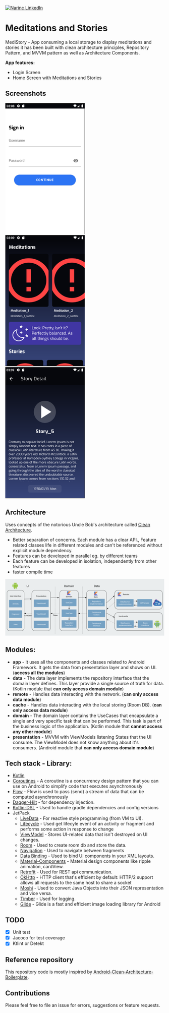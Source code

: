 [![Narinc LinkedIn](https://img.shields.io/badge/Narinc-LINKEDIN-blue.svg?style=for-the-badge)](https://www.linkedin.com/in/volkannarinc/)

# Meditations and Stories
MediStory - App consuming a local storage to display meditations and stories it has been built with clean architecture principles, Repository Pattern, and MVVM pattern as well as Architecture Components.

**App features:**
- Login Screen
- Home Screen with Meditations and Stories

## Screenshots
<img alt="List" src="art/screenshot-login.png" width="252" height="416">
<img alt="List" src="art/screenshot-homepage.png" width="252" height="416">
<img alt="List" src="art/screenshot-detail.png" width="252" height="416">

## Architecture
Uses concepts of the notorious Uncle Bob's architecture called [Clean Architecture](https://blog.cleancoder.com/uncle-bob/2012/08/13/the-clean-architecture.html).</br>

* Better separation of concerns. Each module has a clear API., Feature related classes life in different modules and can't be referenced without explicit module dependency.
* Features can be developed in parallel eg. by different teams
* Each feature can be developed in isolation, independently from other features
* faster compile time
<img src="art/app_architecture.png">

## Modules:
* **app** - It uses all the components and classes related to Android Framework. It gets the data from presentation layer and shows on UI. (**access all the modules**)
* **data** - The data layer implements the repository interface that the domain layer defines. This layer provide a single source of truth for data. (Kotlin module that **can only access domain module**)
* **remote** - Handles data interacting with the network. (**can only access data module**)
* **cache** - Handles data interacting with the local storing (Room DB). (**can only access data module**)
* **domain** - The domain layer contains the UseCases that encapsulate a single and very specific task that can be performed. This task is part of the business logic of the application. (Kotlin module that **cannot access any other module**)
* **presentation** - MVVM with ViewModels listening States that the UI consume. The ViewModel does not know anything about it's consumers. (Android module that **can only access domain module**)

## Tech stack - Library:

- [Kotlin](https://kotlinlang.org/)
- [Coroutines](https://github.com/Kotlin/kotlinx.coroutines) - A coroutine is a concurrency design pattern that you can use on Android to simplify code that executes asynchronously
- [Flow](https://kotlin.github.io/kotlinx.coroutines/kotlinx-coroutines-core/kotlinx.coroutines.flow/) - Flow is used to pass (send) a stream of data that can be computed asynchronously
- [Dagger-Hilt](https://developer.android.com/training/dependency-injection/hilt-android) - for dependency injection.
- [Kotlin-DSL](https://docs.gradle.org/current/userguide/kotlin_dsl.html) - Used to handle gradle dependencies and config versions
- JetPack
  - [LiveData](https://developer.android.com/topic/libraries/architecture/livedata) - For reactive style programming (from VM to UI).
  - [Lifecycle](https://developer.android.com/jetpack/androidx/releases/lifecycle) - Used get lifecyle event of an activity or fragment and performs some action in response to change
  - [ViewModel](https://developer.android.com/topic/libraries/architecture/viewmodel) - Stores UI-related data that isn't destroyed on UI changes.
  - [Room](https://developer.android.com/topic/libraries/architecture/room) - Used to create room db and store the data.
  - [Navigation](https://developer.android.com/guide/navigation/navigation-getting-started) - Used to navigate between fragments
  - [Data Binding](https://developer.android.com/topic/libraries/data-binding) - Used to bind UI components in your XML layouts.
  - [Material-Components](https://github.com/material-components/material-components-android) - Material design components like ripple animation, cardView.
  - [Retrofit](https://github.com/square/retrofit) - Used for REST api communication.
  - [OkHttp](http://square.github.io/okhttp/) - HTTP client that's efficient by default: HTTP/2 support allows all requests to the same host to share a socket
  - [Moshi](https://github.com/square/moshi) - Used to convert Java Objects into their JSON representation and vice versa.
  - [Timber](https://github.com/JakeWharton/timber) - Used for logging.
  - [Glide](https://bumptech.github.io/glide/) - Glide is a fast and efficient image loading library for Android

## TODO
- [X] Unit test
- [X] Jacoco for test coverage
- [X] Ktlint or Detekt

## Reference repository
This repository code is mostly inspired by [Android-Clean-Architecture-Boilerplate](https://github.com/bufferapp/android-clean-architecture-boilerplate).

## Contributions
Please feel free to file an issue for errors, suggestions or feature requests.